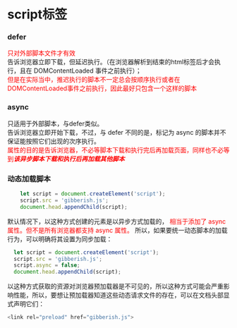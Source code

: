 # script标签

### defer
 <font color="red">只对外部脚本文件才有效</font>  
 告诉浏览器立即下载，但延迟执行。（在浏览器解析到结束的html标签后才会执行，且在 DOMContentLoaded 事件之前执行）；  
 <font color="red" >
 但是在实际当中，推迟执行的脚本不一定总会按顺序执行或者在DOMContentLoaded事件之前执行，因此最好只包含一个这样的脚本</font>

### async 
只适用于外部脚本，与defer类似。  
告诉浏览器立即开始下载，不过，与 defer 不同的是，标记为 async 的脚本并不保证能按照它们出现的次序执行。  
<font color="red">
属性的目的是告诉浏览器，不必等脚本下载和执行完后再加载页面，同样也不必等到<b><em>该异步脚本下载和执行后再加载其他脚本</em></b>
</font>

### 动态加载脚本
```javascript
    let script = document.createElement('script');
    script.src = 'gibberish.js';
    document.head.appendChild(script);
```
默认情况下，以这种方式创建的元素是以异步方式加载的，
<font color="red">
相当于添加了 async 属性。但不是所有浏览器都支持 async 属性。
</font>
所以，如果要统一动态脚本的加载行为，可以明确将其设置为同步加载：
```javascript
  let script = document.createElement('script');
  script.src = 'gibberish.js';
  script.async = false;
  document.head.appendChild(script);
```
以这种方式获取的资源对浏览器预加载器是不可见的，所以这种方式可能会严重影响性能，所以，要想让预加载器知道这些动态请求文件的存在，可以在文档头部显式声明它们：

```javascript
<link rel="preload" href="gibberish.js">
```